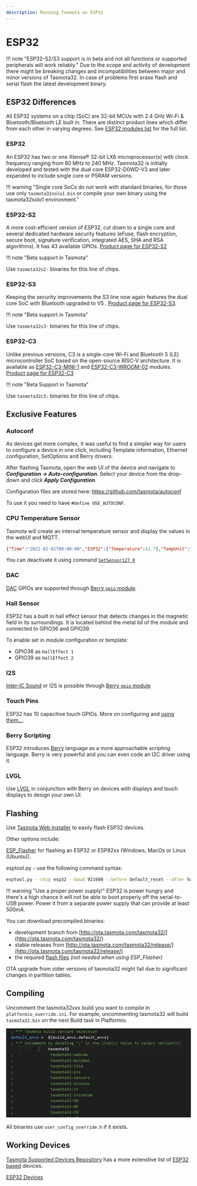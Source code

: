 ```yaml
---
description: Running Tasmota on ESP32
---
```


# ESP32

!!! note "ESP32-S2/S3 support is in beta and not all functions or supported peripherals will work reliably."
     Due to the scope and activity of development there might be breaking changes and incompatibilities between major and minor versions of Tasmota32. In case of problems first erase flash and serial flash the latest development binary.

## ESP32 Differences

All ESP32 systems on a chip (SoC) are 32-bit MCUs with 2.4 GHz Wi-Fi & Bluetooth/Bluetooth LE built in. There are distinct product lines which differ from each other in varying degrees. See [ESP32 modules list](https://www.espressif.com/en/products/modules) for the full list.

### ESP32

An ESP32 has two or one Xtensa® 32-bit LX6 microprocessor(s) with clock frequency ranging from 80 MHz to 240 MHz. Tasmota32 is initially developed and tested with the dual core ESP32-D0WD-V3 and later expanded to include single core or PSRAM versions.

!!! warning "Single core SoCs do not work with standard binaries, for those use only `tasmota32solo1.bin` or compile your own binary using the tasmota32solo1 environment."

### ESP32-S2

A more cost-efficient version of ESP32, cut down to a single core and several dedicated hardware security features (eFuse, flash encryption, secure boot, signature verification, integrated AES, SHA and RSA algorithms). It has 43 available GPIOs. [Product page for ESP32-S2](https://www.espressif.com/en/products/socs/esp32-s2)

!!! note "Beta support in Tasmota"

Use `tasmota32s2-` binaries for this line of chips.

### ESP32-S3

Keeping the security improvements the S3 line now again features the dual core SoC with Bluetooth upgraded to V5 . [Product page for ESP32-S3](https://www.espressif.com/en/products/socs/esp32-s3).

!!! note "Beta support in Tasmota"

Use `tasmota32s3-` binaries for this line of chips.

### ESP32-C3

Unlike previous versions, C3 is a single-core Wi-Fi and Bluetooth 5 (LE) microcontroller SoC based on the open-source RISC-V architecture. It is available as [ESP32-C3-MINI-1](_media/datasheets/esp32-c3-mini-1_datasheet_en.pdf) and [ESP32-C3-WROOM-02](_media/datasheets/esp32-c3-wroom-02_datasheet_en.pdf) modules. [Product page for ESP32-C3](https://www.espressif.com/en/products/socs/esp32-c3)

!!! note "Beta Support in Tasmota"

Use `tasmota32c3-` binaries for this line of chips.

## Exclusive Features

### Autoconf

As devices get more complex, it was useful to find a simpler way for users to configure a device in one click, including Template information, Ethernet configuration, SetOptions and Berry drivers.

After flashing Tasmota, open the web UI of the device and navigate to ***Configuration -> Auto-configuration***. Select your device from the drop-down and click ***Apply Configuration***.

Configuration files are stored here: <https://github.com/tasmota/autoconf>

To use it you need to have `#define USE_AUTOCONF`.

### CPU Temperature Sensor

Tasmota will create an internal temperature sensor and display the values in the webUI and MQTT.

```json
{"Time":"2021-01-01T00:00:00","ESP32":{"Temperature":41.7},"TempUnit":"C"}
```

You can deactivate it using command [`SetSensor127 0`](Commands.md#setsensor127)

### DAC

[DAC](https://docs.espressif.com/projects/esp-idf/en/latest/esp32/api-reference/peripherals/dac.html) GPIOs are supported through [Berry `gpio` module](Berry.md#dac-gpios).

### Hall Sensor

ESP32 has a built in hall effect sensor that detects changes in the magnetic field in its surroundings. It is located behind the metal lid of the module and connected to GPIO36 and GPIO39.

To enable set in module configuration or template:

- GPIO36 as `HallEffect 1`
- GPIO39 as `HallEffect 2`

### I2S

[Inter-IC Sound](https://docs.espressif.com/projects/esp-idf/en/latest/esp32/api-reference/peripherals/i2s.html) or I2S is possible through [Berry `gpio` module](Berry.md#i2s)

### Touch Pins

ESP32 has 10 capacitive touch GPIOs. More on configuring and [using them...](https://tasmota.github.io/docs/TouchPin/).

### Berry Scripting

ESP32 introduces [Berry](Berry.md) language as a more approachable scripting language. Berry is very powerful and you can even code an I2C driver using it.

### LVGL

Use [LVGL](https://lvgl.io/) in conjunction with Berry on devices with displays and touch displays to design your own UI.

## Flashing

Use [Tasmota Web Installer](http://tasmota.github.io/install) to easily flash ESP32 devices.

Other options include:

[ESP_Flasher](https://github.com/Jason2866/ESP_Flasher/releases) for flashing an ESP32 or ESP82xx (Windows, MacOs or Linux (Ubuntu)).

esptool.py - use the following command syntax:

```bash
esptool.py --chip esp32 --baud 921600 --before default_reset --after hard_reset write_flash -z --flash_mode dout --flash_size detect 0x0 tasmota32.factory.bin
```

!!! warning "Use a proper power supply!"
    ESP32 is power hungry and there's a high chance it will not be able to boot properly off the serial-to-USB power. Power it from a separate power supply that can provide at least 500mA.

You can download precompiled binaries:

- development branch from [http://ota.tasmota.com/tasmota32/](http://ota.tasmota.com/tasmota32/)
- stable releases from [http://ota.tasmota.com/tasmota32/release/](http://ota.tasmota.com/tasmota32/release/)
- the required [flash files](https://github.com/arendst/Tasmota-firmware/tree/main/static) _(not needed when using ESP_Flasher)_

OTA upgrade from older versions of tasmota32 might fail due to significant changes in partition tables.

## Compiling

Uncomment the tasmota32xxx build you want to compile in `platformio_override.ini`. For example, uncommenting tasmota32 will build `tasmota32.bin` on the next Build task in Platformio.

![platformio_override.ini](_media/esp32-pio.jpg)

All binaries use `user_config_override.h` if it exists.

## Working Devices

[Tasmota Supported Devices Repository](https://templates.blakadder.com/esp32.html) has a more extenstive list of [ESP32 based](https://templates.blakadder.com/esp32.html) devices.

[ESP32 Devices](ESP32-Devices.md)
